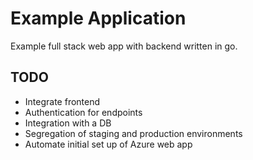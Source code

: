 # Example Application

Example full stack web app with backend written in go.

## TODO

* Integrate frontend
* Authentication for endpoints
* Integration with a DB
* Segregation of staging and production environments
* Automate initial set up of Azure web app
